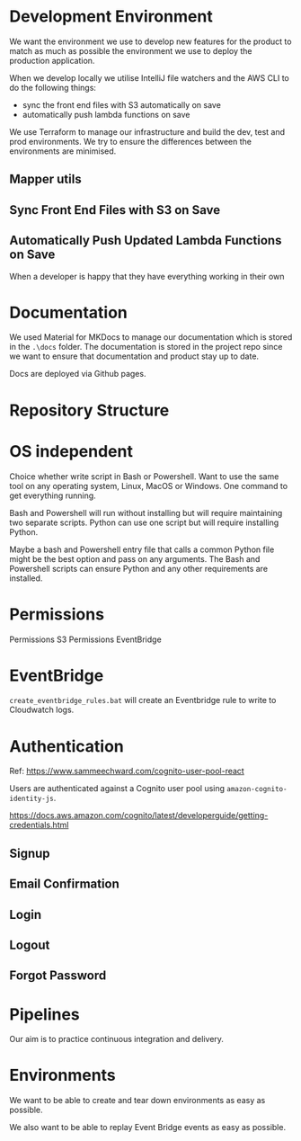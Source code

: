 # Development Environment

We want the environment we use to develop new features for the product to match as much as possible the environment we use to deploy the production application.

When we develop locally we utilise IntelliJ file watchers and the AWS CLI to do the following things:

- sync the front end files with S3 automatically on save
- automatically push lambda functions on save

We use Terraform to manage our infrastructure and build the dev, test and prod environments.  We try to ensure the differences between the environments are minimised.

## Mapper utils



## Sync Front End Files with S3 on Save

## Automatically Push Updated Lambda Functions on Save

When a developer is happy that they have everything working in their own     

# Documentation

We used Material for MKDocs to manage our documentation which is stored in the `.\docs` folder.  The documentation is stored in the project repo since we want to ensure that documentation and product stay up to date.

Docs are deployed via Github pages.

# Repository Structure

# OS independent

Choice whether write script in Bash or Powershell.  Want to use the same tool on any operating system, Linux, MacOS or Windows.  One command to get everything running.

Bash and Powershell will run without installing but will require maintaining two separate scripts.  Python can use one script but will require installing Python. 

Maybe a bash and Powershell entry file that calls a common Python file might be the best option and pass on any arguments.  The Bash and Powershell scripts can ensure Python and any other requirements are installed.

# Permissions

Permissions S3
Permissions EventBridge

# EventBridge

`create_eventbridge_rules.bat` will create an Eventbridge rule to write to Cloudwatch logs.

# Authentication

Ref: https://www.sammeechward.com/cognito-user-pool-react

Users are authenticated against a Cognito user pool using `amazon-cognito-identity-js`.

https://docs.aws.amazon.com/cognito/latest/developerguide/getting-credentials.html

## Signup

## Email Confirmation

## Login

## Logout

## Forgot Password

# Pipelines

Our aim is to practice continuous integration and delivery.

# Environments

We want to be able to create and tear down environments as easy as possible.

We also want to be able to replay Event Bridge events as easy as possible.

